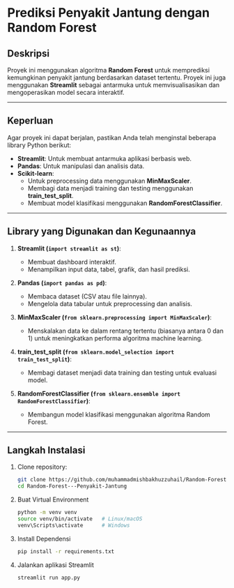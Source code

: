 # Prediksi Penyakit Jantung dengan Random Forest

## Deskripsi
Proyek ini menggunakan algoritma **Random Forest** untuk memprediksi kemungkinan penyakit jantung berdasarkan dataset tertentu. Proyek ini juga menggunakan **Streamlit** sebagai antarmuka untuk memvisualisasikan dan mengoperasikan model secara interaktif.

---

## Keperluan
Agar proyek ini dapat berjalan, pastikan Anda telah menginstal beberapa library Python berikut:
- **Streamlit**: Untuk membuat antarmuka aplikasi berbasis web.
- **Pandas**: Untuk manipulasi dan analisis data.
- **Scikit-learn**:
  - Untuk preprocessing data menggunakan **MinMaxScaler**.
  - Membagi data menjadi training dan testing menggunakan **train_test_split**.
  - Membuat model klasifikasi menggunakan **RandomForestClassifier**.

---

## Library yang Digunakan dan Kegunaannya
1. **Streamlit (`import streamlit as st`)**:
   - Membuat dashboard interaktif.
   - Menampilkan input data, tabel, grafik, dan hasil prediksi.

2. **Pandas (`import pandas as pd`)**:
   - Membaca dataset (CSV atau file lainnya).
   - Mengelola data tabular untuk preprocessing dan analisis.

3. **MinMaxScaler (`from sklearn.preprocessing import MinMaxScaler`)**:
   - Menskalakan data ke dalam rentang tertentu (biasanya antara 0 dan 1) untuk meningkatkan performa algoritma machine learning.

4. **train_test_split (`from sklearn.model_selection import train_test_split`)**:
   - Membagi dataset menjadi data training dan testing untuk evaluasi model.

5. **RandomForestClassifier (`from sklearn.ensemble import RandomForestClassifier`)**:
   - Membangun model klasifikasi menggunakan algoritma Random Forest.

---

## Langkah Instalasi
1. Clone repository:
   ```bash
   git clone https://github.com/muhammadmishbakhuzzuhail/Random-Forest---Penyakit-Jantung.git
   cd Random-Forest---Penyakit-Jantung

2. Buat Virtual Environment
   ```bash
   python -m venv venv
   source venv/bin/activate   # Linux/macOS
   venv\Scripts\activate      # Windows

4. Install Dependensi
   ```bash
   pip install -r requirements.txt

5. Jalankan aplikasi Streamlit
   ```bash
   streamlit run app.py
